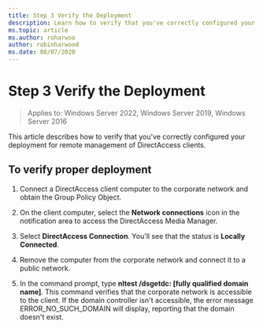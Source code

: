 ```yaml
---
title: Step 3 Verify the Deployment
description: Learn how to verify that you've correctly configured your deployment for remote management of DirectAccess clients.
ms.topic: article
ms.author: roharwoo
author: robinharwood
ms.date: 08/07/2020
---
```

# Step 3 Verify the Deployment

>Applies to: Windows Server 2022, Windows Server 2019, Windows Server 2016

This article describes how to verify that you've correctly configured your deployment for remote management of DirectAccess clients.

## To verify proper deployment

1. Connect a DirectAccess client computer to the corporate network and obtain the Group Policy Object.

1. On the client computer, select the **Network connections** icon in the notification area to access the DirectAccess Media Manager.

1. Select **DirectAccess Connection**. You'll see that the status is **Locally Connected**.

1. Remove the computer from the corporate network and connect it to a public network.

1. In the command prompt, type **nltest /dsgetdc: [fully qualified domain name]**. This command verifies that the corporate network is accessible to the client. If the domain controller isn't accessible, the error message ERROR_NO_SUCH_DOMAIN will display, reporting that the domain doesn't exist.
